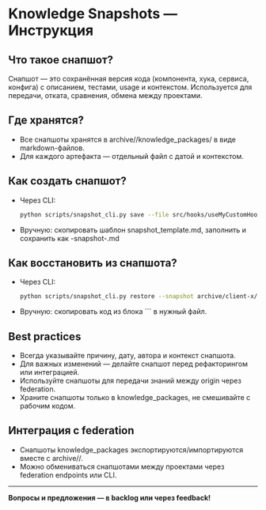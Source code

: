 # Knowledge Snapshots — Инструкция

## Что такое снапшот?
Снапшот — это сохранённая версия кода (компонента, хука, сервиса, конфига) с описанием, тестами, usage и контекстом. Используется для передачи, отката, сравнения, обмена между проектами.

## Где хранятся?
- Все снапшоты хранятся в archive/<origin>/knowledge_packages/ в виде markdown-файлов.
- Для каждого артефакта — отдельный файл с датой и контекстом.

## Как создать снапшот?
- Через CLI:
  ```bash
  python scripts/snapshot_cli.py save --file src/hooks/useMyCustomHook.ts --desc "Для задачи Z" --reason "Откат" --author "Ivan" --project client-x --component useMyCustomHook.ts --tests "// тесты ..." --usage "// usage ..."
  ```
- Вручную: скопировать шаблон snapshot_template.md, заполнить и сохранить как <artifact>-snapshot-<date>.md

## Как восстановить из снапшота?
- Через CLI:
  ```bash
  python scripts/snapshot_cli.py restore --snapshot archive/client-x/knowledge_packages/useMyCustomHook-snapshot-2024-06-20.md --file src/hooks/useMyCustomHook.ts
  ```
- Вручную: скопировать код из блока ``` в нужный файл.

## Best practices
- Всегда указывайте причину, дату, автора и контекст снапшота.
- Для важных изменений — делайте снапшот перед рефакторингом или интеграцией.
- Используйте снапшоты для передачи знаний между origin через federation.
- Храните снапшоты только в knowledge_packages, не смешивайте с рабочим кодом.

## Интеграция с federation
- Снапшоты knowledge_packages экспортируются/импортируются вместе с archive/<origin>/.
- Можно обмениваться снапшотами между проектами через federation endpoints или CLI.

---

**Вопросы и предложения — в backlog или через feedback!** 